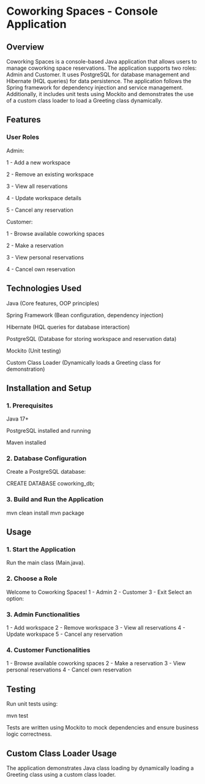 <h1>Coworking Spaces - Console Application
</h1>
<h2>Overview</h2>

Coworking Spaces is a console-based Java application that allows users to manage coworking space reservations. The application supports two roles: Admin and Customer. It uses PostgreSQL for database management and Hibernate (HQL queries) for data persistence. The application follows the Spring framework for dependency injection and service management. Additionally, it includes unit tests using Mockito and demonstrates the use of a custom class loader to load a Greeting class dynamically.

<h2>Features</h2>

<h3>User Roles</h3>

Admin:

1 - Add a new workspace

2 - Remove an existing workspace

3 - View all reservations

4 - Update workspace details

5 - Cancel any reservation

Customer:

1 - Browse available coworking spaces

2 - Make a reservation

3 - View personal reservations

4 - Cancel own reservation

<h2>Technologies Used</h2>

Java (Core features, OOP principles)

Spring Framework (Bean configuration, dependency injection)

Hibernate (HQL queries for database interaction)

PostgreSQL (Database for storing workspace and reservation data)

Mockito (Unit testing)

Custom Class Loader (Dynamically loads a Greeting class for demonstration)

<h2>Installation and Setup</h2>

<h3>1. Prerequisites</h3>

Java 17+

PostgreSQL installed and running

Maven installed

<h3>2. Database Configuration</h3>

Create a PostgreSQL database:

CREATE DATABASE coworking_db;

<h3>3. Build and Run the Application</h3>

mvn clean install 
mvn package

<h2>Usage</h2>

<h3>1. Start the Application</h3>

Run the main class (Main.java).

<h3>2. Choose a Role</h3>

Welcome to Coworking Spaces!
1 - Admin
2 - Customer
3 - Exit
Select an option:

<h3>3. Admin Functionalities</h3>

1 - Add workspace
2 - Remove workspace
3 - View all reservations
4 - Update workspace
5 - Cancel any reservation

<h3>4. Customer Functionalities</h3>

1 - Browse available coworking spaces
2 - Make a reservation
3 - View personal reservations
4 - Cancel own reservation

<h2>Testing</h2>

Run unit tests using:

mvn test

Tests are written using Mockito to mock dependencies and ensure business logic correctness.

<h2>Custom Class Loader Usage</h2>

The application demonstrates Java class loading by dynamically loading a Greeting class using a custom class loader.


 
